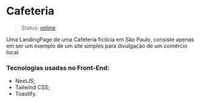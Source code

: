 # Cafeteria
> Status: [online](https://cafeteria-muvias.vercel.app/).

Uma LandingPage de uma Cafeteria fictícia em São Paulo, consiste apenas em ser um exemplo de um site simples para divulgação de um comércio local.

### Tecnologias usadas no Front-End: 
- NextJS;
- Tailwind CSS;
- Toastify.
